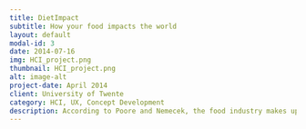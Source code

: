 ```yaml
---
title: DietImpact
subtitle: How your food impacts the world
layout: default
modal-id: 3
date: 2014-07-16
img: HCI_project.png
thumbnail: HCI_project.png
alt: image-alt
project-date: April 2014
client: University of Twente
category: HCI, UX, Concept Development
description: According to Poore and Nemecek, the food industry makes up over a quarter (26%) of global greenhouse emissions (GHG emissions). These emissions come from the land used to grow livestock and non-meat food (24%), crop production for livestock and humans (27%), livestock’s and fisheries’ emissions (31%) and the supplychain of food (18%). While eating locally reduces the emissions through the supply chain which accounts to 18% of food emissions, growing livestock on a farm accounts for 31% of them. But not only are there differences in GHG emissions in the process steps of food production, the differences also exist between specific food types; while a kilogram of peas emits only 1 kilogram of GHG emissions, a kilogram of beef emits 60 times more. Poultry and pork have lower footprints but are still higher than most plant-based foods, at 6 and 7 kg CO2-equivalents. Therefore, lowering the consumption of food that generates high GHG emissions represents an important step to reduce the overall carbon footprint, which is defined as the total amount of GHG emissions which are caused by an individual, event, organisation or product. The carbon footprint should be reduced, because of its warming effect on the planet’s atmosphere. The main aim of this project is to make consumers aware of the environmental impact of their daily food choices. This means that they will be confronted with their own carbon footprint resulting from their dietary habits. By interacting with an interactive table with plates tangible pieces representing food components, users will be able to experimentally try how much different food types impact the environment. The carbon footprint is then outputted in a multi-sensory, inclusive heat pies surrounding the plates and vapor tubes attached to the table. In this idea, both elements of effective learning, according to  are being used. The expressive activity that embodies the learners behaviour simply entails putting tangible food representation on a plate. The exploratoryactivity is observing how much the presented multi-modal information changes based on the contents on the plate. The design of this project was strongly based on the human perspective, founding decision on learning, memory, perception and emotions.
---
```

